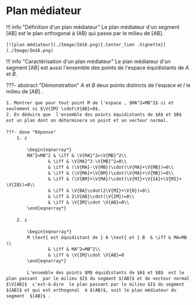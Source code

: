 # Plan médiateur

!!! info "Définition d'un plan médiateur"
    Le plan médiateur d'un segment [AB] est le plan orthogonal à (AB) qui passe par le milieu de [AB]. 

    [![plan médiateur](./Image/Im16.png){.Center_lien .Vignette}](./Image/Im16.png)

!!! info "Caractérisation d'un plan médiateur"
    Le plan médiateur d'un segment [AB] est aussi l'ensemble des points de l'espace équidistants de $A$ et $B$.

???- abstract "Démonstration"
    $A$ et $B$  deux points distincts de l'espace et $I$ le milieu de $[AB]$ .

    1. Montrer que pour tout point M de l'espace , $MA^2=MB^2$ si et seulement si $\V{IM} \cdot\V{AB}=0$.
    2. En déduire que  l'ensemble des points équidistants de $A$ et $B$  est un plan dont on déterminera un point et un vecteur normal.

    ???- done "Réponse"
        1. z

            \begin{eqnarray*}
            MA^2=MB^2 & \iff & \V{MA}^2=\V{MB}^2\\
                    & \iff & \V{MA}^2-\V{MB}^2=0\\
                    & \iff & (\V{MA}-\V{MB})\cdot(\V{MA}+\V{MB})=0\\
                    & \iff & (\V{MA}+\V{BM})\cdot(\V{MA}+\V{MB})=0\\
                    & \iff & (\V{BM}+\V{MA})\cdot(\V{MI}+\V{IA}+\V{MI}+ \V{IB})=0\\
                    & \iff & \V{BA}\cdot(2\V{MI}+\V{0})=0\\
                    & \iff & 2\V{AB}\cdot(\V{IM})=0\\
                    & \iff & \V{IM}\cdot \V{AB}=0\\
            \end{eqnarray*}
        
        2. z

            \begin{eqnarray*}
            M \text{ est équidistant de } A \text{ et } B  & \iff & MA=MB \\
                    & \iff & MA^2=MB^2\\
                    & \iff & \V{IM}\cdot \V{AB}=0
            \end{eqnarray*}

            L'ensemble des points $M$ équidistants de $A$ et $B$  est le plan passant  par le milieu $I$ du segment $[AB]$ et de vecteur normal $\V{AB}$  c'est-à-dire  le plan passant par le milieu $I$ du segment $[AB]$ et qui est orthogonal  à $(AB)$, soit le plan médiateur du segment  $[AB]$ .
